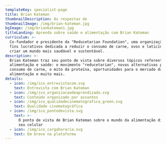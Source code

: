 ```yaml
---
templateKey: specialist-page
title: Brian Kateman
thumbnailDescription: As respostas de
thumbnailImage: /img/brian-kateman.jpg
bgImage: /img/briankateman1.jpg
titleLanding: Aprenda sobre saúde e alimentação com Brian Kateman
curriculum: >-
  Co-fundador e presidente da "Reducetarian Foundation", uma organização sem
  fins lucrativos dedicada a reduzir o consumo de carne, ovos e laticínios para
  criar um mundo mais saudável e sustentável.
description: >-
  Brian Kateman traz seu ponto de vista sobre diversos tópicos referentes à
  alimentação e saúde: o movimento "reducetarian", novas alternativas para o
  consumo de carne, o mito da proteína, oportunidades para o mercado da
  alimentação e muito mais.
details:
  - icon: /img/ico_entrevistacom.svg
    text: Entrevista com Brian Kateman
  - icon: /img/ico_organizacaodeaprendizado.svg
    text: Conteúdo organizado por assuntos
  - icon: /img/ico_qualidadecinematografica_green.svg
    text: Qualidade cinematográfica
  - icon: /img/ico_pontodevista.svg
    text: >-
      O ponto de vista de Brian Kateman sobre o mundo da alimentação direto no
      seu celular
  - icon: /img/ico_cargahoraria.svg
    text: Em breve na plataforma
---
```


